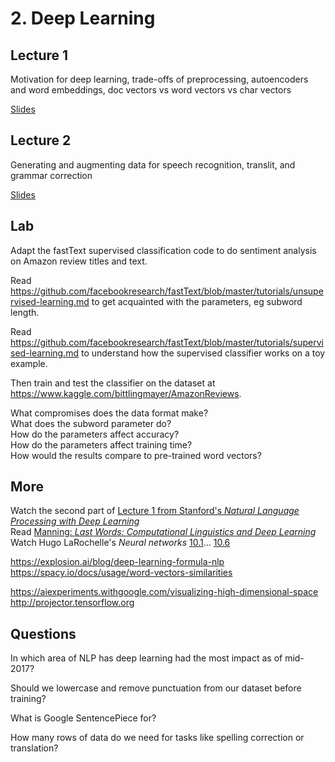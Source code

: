 
# 2. Deep Learning

## Lecture 1
Motivation for deep learning, trade-offs of preprocessing, autoencoders and word embeddings, doc vectors vs word vectors vs char vectors

[Slides](https://docs.google.com/presentation/d/1eV0nCqNphoZJ3v7bulyamGe4CepF6sDN9-xXuBnR6qc/edit?usp=sharing)

## Lecture 2
Generating and augmenting data for speech recognition, translit, and grammar correction

[Slides](https://docs.google.com/presentation/d/1rZYsCpMOop0z5oAvslWSw6l5PYHkjDY4ClD_n2vgaeg/edit?usp=sharing)

## Lab
Adapt the fastText supervised classification code to do sentiment analysis on Amazon review titles and text.

Read https://github.com/facebookresearch/fastText/blob/master/tutorials/unsupervised-learning.md to get acquainted with the parameters, eg subword length.

Read https://github.com/facebookresearch/fastText/blob/master/tutorials/supervised-learning.md to understand how the supervised classifier works on a toy example.

Then train and test the classifier on the dataset at https://www.kaggle.com/bittlingmayer/AmazonReviews.

What compromises does the data format make?  
What does the subword parameter do?  
How do the parameters affect accuracy?  
How do the parameters affect training time?  
How would the results compare to pre-trained word vectors?

## More
Watch the second part of [Lecture 1 from Stanford's *Natural Language Processing with Deep Learning*](https://www.youtube.com/watch?v=OQQ-W_63UgQ)  
Read [Manning: *Last Words: Computational Linguistics and Deep Learning*](mitp.nautil.us/article/170/last-words-computational-linguistics-and-deep-learning)  
Watch Hugo LaRochelle's *Neural networks* [10.1](https://www.youtube.com/watch?v=OzZIOiMVUyM&list=PL6Xpj9I5qXYEcOhn7TqghAJ6NAPrNmUBH&index=79)... [10.6](https://www.youtube.com/watch?v=FoDz01QNSiY&index=84&list=PL6Xpj9I5qXYEcOhn7TqghAJ6NAPrNmUBH)

https://explosion.ai/blog/deep-learning-formula-nlp  
https://spacy.io/docs/usage/word-vectors-similarities

https://aiexperiments.withgoogle.com/visualizing-high-dimensional-space  
http://projector.tensorflow.org

## Questions

In which area of NLP has deep learning had the most impact as of mid-2017?

Should we lowercase and remove punctuation from our dataset before training?

What is Google SentencePiece for?

How many rows of data do we need for tasks like spelling correction or translation?

